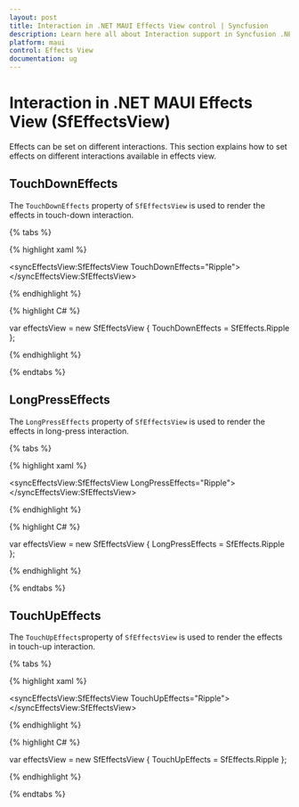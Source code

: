 ```yaml
---
layout: post
title: Interaction in .NET MAUI Effects View control | Syncfusion
description: Learn here all about Interaction support in Syncfusion .NET MAUI Effects View (SfEffectsView) control and more.
platform: maui
control: Effects View
documentation: ug
---
```


# Interaction in .NET MAUI Effects View (SfEffectsView)

Effects can be set on different interactions. This section explains how to set effects on different interactions available in effects view.

## TouchDownEffects

The `TouchDownEffects` property of `SfEffectsView` is used to render the effects in touch-down interaction.

{% tabs %} 

{% highlight xaml %} 

<syncEffectsView:SfEffectsView TouchDownEffects="Ripple">
</syncEffectsView:SfEffectsView>

{% endhighlight %}

{% highlight C# %} 

var effectsView = new SfEffectsView
{
    TouchDownEffects = SfEffects.Ripple
};

{% endhighlight %}

{% endtabs %}

## LongPressEffects

The `LongPressEffects` property of `SfEffectsView` is used to render the effects in long-press interaction.

{% tabs %} 

{% highlight xaml %} 

<syncEffectsView:SfEffectsView LongPressEffects="Ripple">
</syncEffectsView:SfEffectsView>

{% endhighlight %}

{% highlight C# %} 

var effectsView = new SfEffectsView
{
    LongPressEffects = SfEffects.Ripple
};

{% endhighlight %}

{% endtabs %}

## TouchUpEffects

The `TouchUpEffects`property of `SfEffectsView` is used to render the effects in touch-up interaction.

{% tabs %} 

{% highlight xaml %} 

<syncEffectsView:SfEffectsView TouchUpEffects="Ripple">
</syncEffectsView:SfEffectsView>

{% endhighlight %}

{% highlight C# %} 

var effectsView = new SfEffectsView
{
    TouchUpEffects = SfEffects.Ripple
};

{% endhighlight %}

{% endtabs %}

